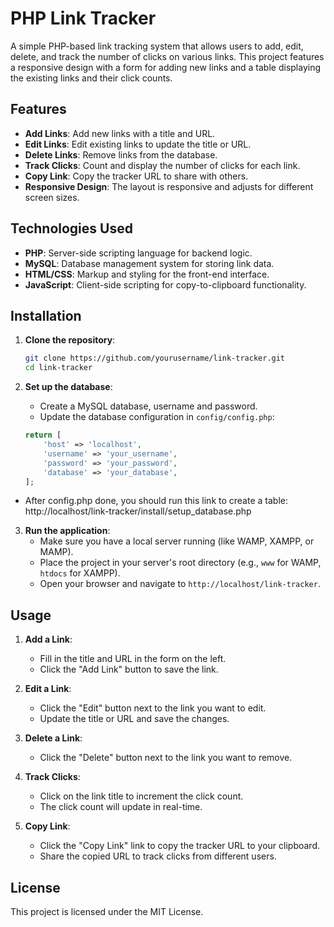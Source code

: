 # PHP Link Tracker

A simple PHP-based link tracking system that allows users to add, edit, delete, and track the number of clicks on various links. This project features a responsive design with a form for adding new links and a table displaying the existing links and their click counts.

## Features

- **Add Links**: Add new links with a title and URL.
- **Edit Links**: Edit existing links to update the title or URL.
- **Delete Links**: Remove links from the database.
- **Track Clicks**: Count and display the number of clicks for each link.
- **Copy Link**: Copy the tracker URL to share with others.
- **Responsive Design**: The layout is responsive and adjusts for different screen sizes.

## Technologies Used

- **PHP**: Server-side scripting language for backend logic.
- **MySQL**: Database management system for storing link data.
- **HTML/CSS**: Markup and styling for the front-end interface.
- **JavaScript**: Client-side scripting for copy-to-clipboard functionality.

## Installation

1. **Clone the repository**:
    ```sh
    git clone https://github.com/yourusername/link-tracker.git
    cd link-tracker
    ```

2. **Set up the database**:
    - Create a MySQL database, username and password.
    - Update the database configuration in `config/config.php`:
    ```php
    return [
        'host' => 'localhost',
        'username' => 'your_username',
        'password' => 'your_password',
        'database' => 'your_database',
    ];
    ```
- After config.php done, you should run this link to create a table: http://localhost/link-tracker/install/setup_database.php

3. **Run the application**:
    - Make sure you have a local server running (like WAMP, XAMPP, or MAMP).
    - Place the project in your server's root directory (e.g., `www` for WAMP, `htdocs` for XAMPP).
    - Open your browser and navigate to `http://localhost/link-tracker`.

## Usage

1. **Add a Link**:
    - Fill in the title and URL in the form on the left.
    - Click the "Add Link" button to save the link.

2. **Edit a Link**:
    - Click the "Edit" button next to the link you want to edit.
    - Update the title or URL and save the changes.

3. **Delete a Link**:
    - Click the "Delete" button next to the link you want to remove.

4. **Track Clicks**:
    - Click on the link title to increment the click count.
    - The click count will update in real-time.

5. **Copy Link**:
    - Click the "Copy Link" link to copy the tracker URL to your clipboard.
    - Share the copied URL to track clicks from different users.

## License

This project is licensed under the MIT License.

